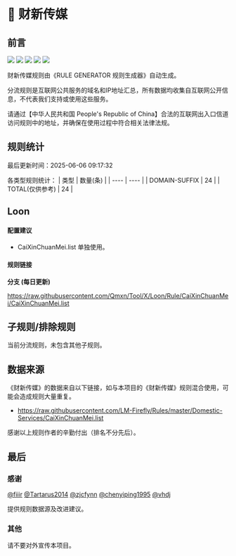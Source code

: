# 🧸 财新传媒

## 前言

![](https://shields.io/badge/-移除重复规则-ff69b4) ![](https://shields.io/badge/-DOMAIN与DOMAIN--SUFFIX合并-green) ![](https://shields.io/badge/-DOMAIN--SUFFIX间合并-critical) ![](https://shields.io/badge/-DOMAIN--SUFFIX与DOMAIN--KEYWORD合并-blue) ![](https://shields.io/badge/-IP--CIDR(6)合并-blueviolet) 

财新传媒规则由《RULE GENERATOR 规则生成器》自动生成。

分流规则是互联网公共服务的域名和IP地址汇总，所有数据均收集自互联网公开信息，不代表我们支持或使用这些服务。

请通过【中华人民共和国 People's Republic of China】合法的互联网出入口信道访问规则中的地址，并确保在使用过程中符合相关法律法规。

## 规则统计

最后更新时间：2025-06-06 09:17:32

各类型规则统计：
| 类型 | 数量(条)  | 
| ---- | ----  |
| DOMAIN-SUFFIX | 24  | 
| TOTAL(仅供参考) | 24  | 


## Loon 

#### 配置建议
- CaiXinChuanMei.list 单独使用。

#### 规则链接
**分支 (每日更新)**

https://raw.githubusercontent.com/Qmxn/Tool/X/Loon/Rule/CaiXinChuanMei/CaiXinChuanMei.list











## 子规则/排除规则


当前分流规则，未包含其他子规则。

## 数据来源

《财新传媒》的数据来自以下链接，如与本项目的《财新传媒》规则混合使用，可能会造成规则大量重复。

- https://raw.githubusercontent.com/LM-Firefly/Rules/master/Domestic-Services/CaiXinChuanMei.list


感谢以上规则作者的辛勤付出（排名不分先后）。

## 最后

### 感谢

[@fiiir](https://github.com/fiiir) [@Tartarus2014](https://github.com/Tartarus2014) [@zjcfynn](https://github.com/zjcfynn) [@chenyiping1995](https://github.com/chenyiping1995) [@vhdj](https://github.com/vhdj)

提供规则数据源及改进建议。

### 其他

请不要对外宣传本项目。
